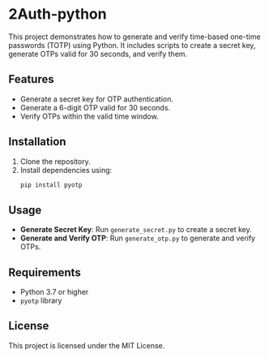 # 2Auth-python

This project demonstrates how to generate and verify time-based one-time passwords (TOTP) using Python. 
It includes scripts to create a secret key, generate OTPs valid for 30 seconds, and verify them.

## Features
- Generate a secret key for OTP authentication.
- Generate a 6-digit OTP valid for 30 seconds.
- Verify OTPs within the valid time window.

## Installation
1. Clone the repository.
2. Install dependencies using:
   ```bash
   pip install pyotp
   ```

## Usage
- **Generate Secret Key**: Run `generate_secret.py` to create a secret key.
- **Generate and Verify OTP**: Run `generate_otp.py` to generate and verify OTPs.

## Requirements
- Python 3.7 or higher
- `pyotp` library

## License
This project is licensed under the MIT License.
